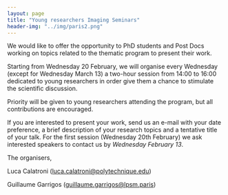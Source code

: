 ```yaml
---
layout: page
title: "Young researchers Imaging Seminars"
header-img: "../img/paris2.png"
---
```


We would like to offer the opportunity to PhD students and Post Docs working on topics related to the thematic program to present their work.

Starting from Wednesday 20 February, we will organise every Wednesday (except for Wednesday March 13) a two-hour session from 14:00 to 16:00 dedicated to young researchers in order give them a chance to stimulate the scientific discussion.

Priority will be given to young researchers attending the program, but all contributions are encouraged.

If you are interested to present your work, send us an e-mail with your date preference, a brief description of your research topics and a tentative title of your talk.
For the first session (Wednesday 20th February) we ask interested speakers to contact us by *Wednesday February 13*.



The organisers,

Luca Calatroni (luca.calatroni@polytechnique.edu)

Guillaume Garrigos (guillaume.garrigos@lpsm.paris)